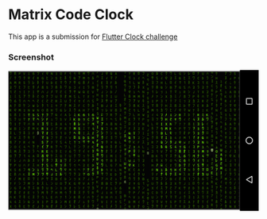 # Matrix Code Clock

This app is a submission for [Flutter Clock challenge](https://flutter.dev/clock)

### Screenshot
![Demo](screenshots/clock.png)

